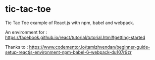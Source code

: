 # tic-tac-toe
Tic Tac Toe example of React.js with npm, babel  and webpack.

An environment for : 
https://facebook.github.io/react/tutorial/tutorial.html#getting-started

Thanks to : 
https://www.codementor.io/tamizhvendan/beginner-guide-setup-reactjs-environment-npm-babel-6-webpack-du107r9zr


